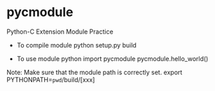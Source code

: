 pycmodule
=========

Python-C Extension Module Practice

- To compile module
python setup.py build

- To use module
python
import pycmodule
pycmodule.hello_world()

Note:
Make sure that the module path is correctly set.
export PYTHONPATH=`pwd`/build/[xxx]
